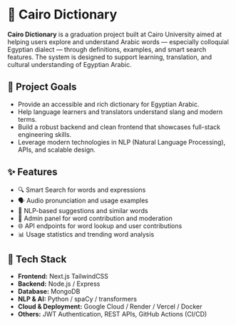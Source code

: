 # 📘 Cairo Dictionary

**Cairo Dictionary** is a graduation project built at Cairo University aimed at helping users explore and understand Arabic words — especially colloquial Egyptian dialect — through definitions, examples, and smart search features. The system is designed to support learning, translation, and cultural understanding of Egyptian Arabic.

## 🎯 Project Goals

- Provide an accessible and rich dictionary for Egyptian Arabic.
- Help language learners and translators understand slang and modern terms.
- Build a robust backend and clean frontend that showcases full-stack engineering skills.
- Leverage modern technologies in NLP (Natural Language Processing), APIs, and scalable design.

## ✨ Features

- 🔍 Smart Search for words and expressions
- 🗣️ Audio pronunciation and usage examples
- 🧠 NLP-based suggestions and similar words
- 📝 Admin panel for word contribution and moderation
- 🌐 API endpoints for word lookup and user contributions
- 📊 Usage statistics and trending word analysis

## 🧱 Tech Stack

- **Frontend:** Next.js  TailwindCSS
- **Backend:** Node.js / Express
- **Database:** MongoDB 
- **NLP & AI:** Python / spaCy / transformers 
- **Cloud & Deployment:** Google Cloud / Render / Vercel / Docker
- **Others:** JWT Authentication, REST APIs, GitHub Actions (CI/CD)



